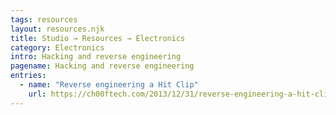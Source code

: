```yaml
---
tags: resources
layout: resources.njk
title: Studio → Resources → Electronics
category: Electronics
intro: Hacking and reverse engineering
pagename: Hacking and reverse engineering
entries:
  - name: "Reverse engineering a Hit Clip"
    url: https://ch00ftech.com/2013/12/31/reverse-engineering-a-hit-clip/
---
```

